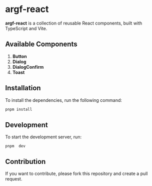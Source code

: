 
# argf-react

**argf-react** is a collection of reusable React components, built with TypeScript and Vite.

## Available Components

1. **Button**
2. **Dialog**
3. **DialogConfirm**
4. **Toast**
## Installation

To install the dependencies, run the following command:

```sh
pnpm install
```
## Development

To start the development server, run:
```
pnpm  dev
```

## Contribution

If you want to contribute, please fork this repository and create a pull request.